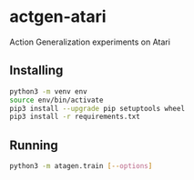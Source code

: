 # actgen-atari
Action Generalization experiments on Atari

## Installing
```bash
python3 -m venv env
source env/bin/activate
pip3 install --upgrade pip setuptools wheel
pip3 install -r requirements.txt
```

## Running
```bash
python3 -m atagen.train [--options]
```